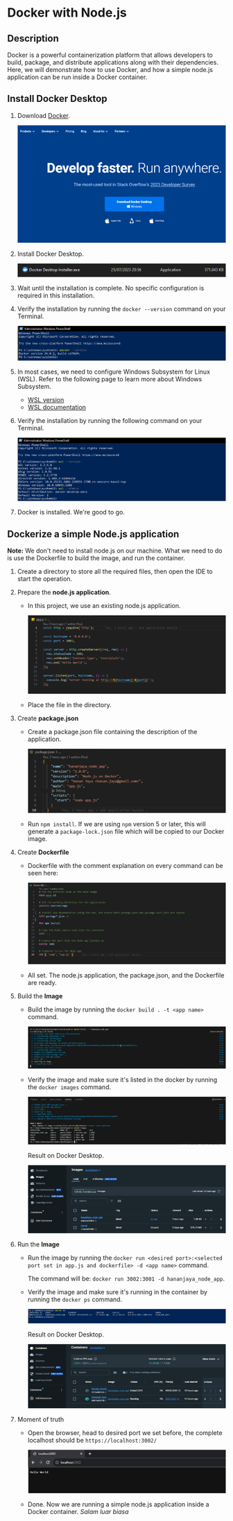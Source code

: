 # Docker with Node.js

## Description

Docker is a powerful containerization platform that allows developers to build, package, and distribute applications along with their dependencies. Here, we will demonstrate how to use Docker, and how a simple node.js application can be run inside a Docker container.

## Install Docker Desktop

1. Download [Docker](https://www.docker.com/).
   
   ![](assets/dockerdl.png)

2. Install Docker Desktop.
   
   ![](assets/dockerinst.png)

3. Wait until the installation is complete. No specific configuration is required in this installation.
   
4. Verify the installation by running the `docker --version` command on your Terminal.
   
   ![](assets/dockerversion.png)

5. In most cases, we need to configure Windows Subsystem for Linux (WSL). Refer to the following page to learn more about Windows Subsystem.

    - [WSL version](https://learn.microsoft.com/en-us/windows/wsl/compare-versions)
    - [WSL documentation](https://learn.microsoft.com/en-us/windows/wsl/)

6. Verify the installation by running the following command on your Terminal.
   
   ![](assets/wslversion.png)

7. Docker is installed. We're good to go.

## Dockerize a simple Node.js application

**Note:** We don't need to install node.js on our machine. What we need to do is use the Dockerfile to build the image, and run the container.

1. Create a directory to store all the required files, then open the IDE to start the operation.
   
2. Prepare the **node.js application**.
   
   - In this project, we use an existing node.js application.
  
     ![](assets/app.png)

   - Place the file in the directory. 
   
3. Create **package.json**

   - Create a package.json file containing the description of the application.

     ![](assets/package.png)

   - Run `npm install`.  If we are using `npm` version 5 or later, this will generate a `package-lock.json` file which will be copied to our Docker image.

4. Create **Dockerfile**
   
   - Dockerfile with the comment explanation on every command can be seen here:
     
     ![](assets/docker.png)

   - All set. The node.js application, the package.json, and the Dockerfile are ready.

5. Build the **Image**

   - Build the image by running the `docker build . -t <app name>` command.
      
     ![](assets/build.png)

   - Verify the image and make sure it's listed in the docker by running the `docker images` command.
  
     ![](assets/verifybuild.png)

     Result on Docker Desktop.

     ![](assets/docker_images.png)

6. Run the **Image**

   - Run the image by running the `docker run <desired port>:<selected port set in app.js and dockerfile> -d <app name>` command.
      
     The command will be: `docker run 3002:3001 -d hananjaya_node_app`.

   - Verify the image and make sure it's running in the container by running the `docker ps` command.
  
     ![](assets/verifyrun.png)

     Result on Docker Desktop.

     ![](assets/docker_container.png)

7. Moment of truth
   
   - Open the browser, head to desired port we set before, the complete localhost should be `https://localhost:3002/` 
    
     ![](assets/browser.png)

   - Done. Now we are running a simple node.js application inside a Docker container. _Salam luar biasa_
